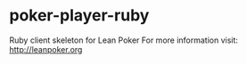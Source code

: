 poker-player-ruby
=================

Ruby client skeleton for Lean Poker  For more information visit: http://leanpoker.org
